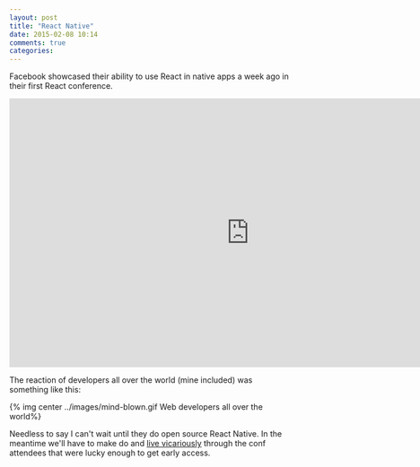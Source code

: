 ```yaml
---
layout: post
title: "React Native"
date: 2015-02-08 10:14
comments: true
categories:
---
```


Facebook showcased their ability to use React in native apps a week ago in their first React conference.

<iframe width="853" height="480" src="https://www.youtube.com/embed/7rDsRXj9-cU?start=425" frameborder="0" allowfullscreen></iframe>

The reaction of developers all over the world (mine included) was something like this:

{% img center ../images/mind-blown.gif Web developers all over the world%}

Needless to say I can't wait until they do open source React Native. In the meantime we'll have to make do and [live vicariously][1] through the conf attendees that were lucky enough to get early access.


[1]: http://www.reddit.com/r/programming/comments/2v0bag/first_impressions_using_react_native/ "First impressions using react native"